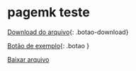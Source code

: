 <link rel="stylesheet" href="{{ './styles.css' }}">

# pagemk teste
[Download do arquivo](#){: .botao-download}

[Botão de exemplo](#){: .botao }

<a href="#" download class="botao">Baixar arquivo</a>
